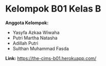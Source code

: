 # Kelompok B01 Kelas B

**Anggota Kelompok:**
- Yasyfa Azkaa Wiwaha
- Putri Martha Natasha
- Adillah Putri
- Sulthan Muhammad Fasda

**Link:** https://the-cims-b01.herokuapp.com/